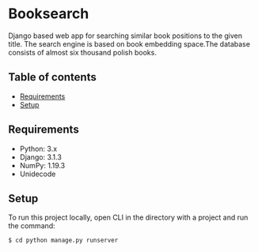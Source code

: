 # Booksearch
Django based web app for searching similar book positions to the given title. The search engine is based on book embedding space.The database consists of almost six thousand polish books.

## Table of contents
* [Requirements](#requirements)
* [Setup](#setup)

	
## Requirements
* Python: 3.x
* Django: 3.1.3
* NumPy: 1.19.3
* Unidecode
  
## Setup
To run this project locally, open CLI in the directory with a project and run the command:

```
$ cd python manage.py runserver
```
